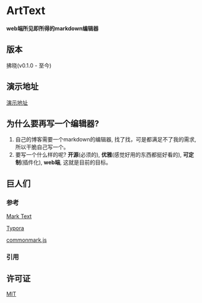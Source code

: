 # ArtText 

**web端所见即所得的markdown编辑器**

## 版本

拂晓(v0.1.0 - 至今)

## 演示地址

[演示地址](https://liziqiang9.github.io/ArtText)

## 为什么要再写一个编辑器?

1. 自己的博客需要一个markdown的编辑器, 找了找，可是都满足不了我的需求, 所以干脆自己写一个。
2. 要写一个什么样的呢? **开源**(必须的), **优雅**(感觉好用的东西都挺好看的), **可定制**(插件化), **web端**, 这就是目前的目标。

## 巨人们

### 参考

[Mark Text](https://github.com/marktext/marktext)

[Typora](https://typora.io/)

[commonmark.js](https://github.com/commonmark/commonmark.js)

### 引用

## 许可证

[MIT](/liziqiang9/ArtText/blob/master/LICENSE)
